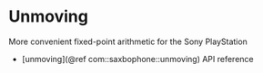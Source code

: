 # Unmoving
More convenient fixed-point arithmetic for the Sony PlayStation

- [unmoving](@ref com::saxbophone::unmoving) API reference

